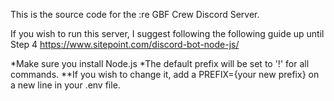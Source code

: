 This is the source code for the :re GBF Crew Discord Server.

If you wish to run this server, I suggest following the following guide up until Step 4
https://www.sitepoint.com/discord-bot-node-js/

*Make sure you install Node.js
*The default prefix will be set to '!' for all commands.
**If you wish to change it, add a PREFIX={your new prefix} on a new line in your .env file.
